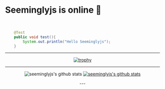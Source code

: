 
<div>

<h1 >Seeminglyjs is online 👋 </h1>
<br>

  
<!--
**seeminglyjs/seeminglyjs** is a ✨ _special_ ✨ repository because its `README.md` (this file) appears on your GitHub profile.

Here are some ideas to get you started:

- 🔭 I’m currently working on ...
- 🌱 I’m currently learning ...
- 👯 I’m looking to collaborate on ...
- 🤔 I’m looking for help with ...
- 💬 Ask me about ...
- 📫 How to reach me: ...
- 😄 Pronouns: ...
- ⚡ Fun fact: ...
-->
  
```java
    @Test
    public void test(){
        System.out.println("Hello Seeminglyjs");
    }
```
 <div align="center">
  
<hr>

[![trophy](https://github-profile-trophy.vercel.app/?username=seeminglyjs&row=1)](https://github.com/ryo-ma/github-profile-trophy)

<hr>
  
  
![seeminglyjs's github stats](https://github-readme-stats.vercel.app/api?username=seeminglyjs&show_icons=true)
[![seeminglyjs's github stats](https://github-readme-stats.vercel.app/api/top-langs/?username=seeminglyjs&show_icons=true&hide_border=true&title_color=004386&icon_color=004386&layout=compact)](https://github.com/seeminglyjs)

<div>
--- 
</div>
